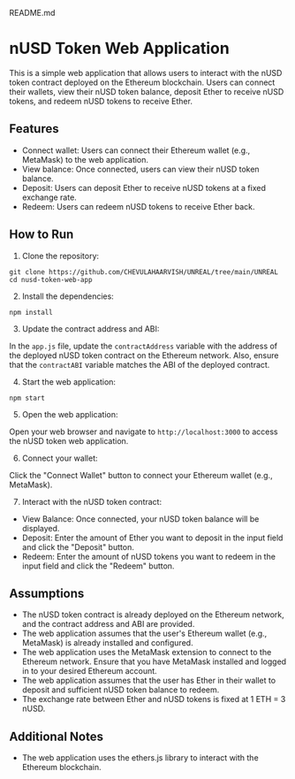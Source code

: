 README.md

# nUSD Token Web Application

This is a simple web application that allows users to interact with the nUSD token contract deployed on the Ethereum blockchain. Users can connect their wallets, view their nUSD token balance, deposit Ether to receive nUSD tokens, and redeem nUSD tokens to receive Ether.

## Features

- Connect wallet: Users can connect their Ethereum wallet (e.g., MetaMask) to the web application.
- View balance: Once connected, users can view their nUSD token balance.
- Deposit: Users can deposit Ether to receive nUSD tokens at a fixed exchange rate.
- Redeem: Users can redeem nUSD tokens to receive Ether back.

## How to Run

1. Clone the repository:

```
git clone https://github.com/CHEVULAHAARVISH/UNREAL/tree/main/UNREAL
cd nusd-token-web-app
```

2. Install the dependencies:

```
npm install
```

3. Update the contract address and ABI:

In the `app.js` file, update the `contractAddress` variable with the address of the deployed nUSD token contract on the Ethereum network. Also, ensure that the `contractABI` variable matches the ABI of the deployed contract.

4. Start the web application:

```
npm start
```

5. Open the web application:

Open your web browser and navigate to `http://localhost:3000` to access the nUSD token web application.

6. Connect your wallet:

Click the "Connect Wallet" button to connect your Ethereum wallet (e.g., MetaMask).

7. Interact with the nUSD token contract:

- View Balance: Once connected, your nUSD token balance will be displayed.
- Deposit: Enter the amount of Ether you want to deposit in the input field and click the "Deposit" button.
- Redeem: Enter the amount of nUSD tokens you want to redeem in the input field and click the "Redeem" button.

## Assumptions

- The nUSD token contract is already deployed on the Ethereum network, and the contract address and ABI are provided.
- The web application assumes that the user's Ethereum wallet (e.g., MetaMask) is already installed and configured.
- The web application uses the MetaMask extension to connect to the Ethereum network. Ensure that you have MetaMask installed and logged in to your desired Ethereum account.
- The web application assumes that the user has Ether in their wallet to deposit and sufficient nUSD token balance to redeem.
- The exchange rate between Ether and nUSD tokens is fixed at 1 ETH = 3 nUSD.

## Additional Notes

- The web application uses the ethers.js library to interact with the Ethereum blockchain.

